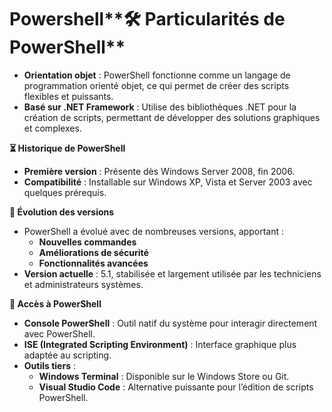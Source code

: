# Powershell**🛠 Particularités de PowerShell**

- **Orientation objet** : PowerShell fonctionne comme un langage de programmation orienté objet, ce qui permet de créer des scripts flexibles et puissants.
- **Basé sur .NET Framework** : Utilise des bibliothèques .NET pour la création de scripts, permettant de développer des solutions graphiques et complexes.



**⏳ Historique de PowerShell**

- **Première version** : Présente dès Windows Server 2008, fin 2006.
- **Compatibilité** : Installable sur Windows XP, Vista et Server 2003 avec quelques prérequis.



**🔄 Évolution des versions**

- PowerShell a évolué avec de nombreuses versions, apportant :
  - **Nouvelles commandes**
  - **Améliorations de sécurité**
  - **Fonctionnalités avancées**
- **Version actuelle** : 5.1, stabilisée et largement utilisée par les techniciens et administrateurs systèmes.



**🚀 Accès à PowerShell**

- **Console PowerShell** : Outil natif du système pour interagir directement avec PowerShell.
- **ISE (Integrated Scripting Environment)** : Interface graphique plus adaptée au scripting.
- **Outils tiers** :
  - **Windows Terminal** : Disponible sur le Windows Store ou Git.
  - **Visual Studio Code** : Alternative puissante pour l’édition de scripts PowerShell.
